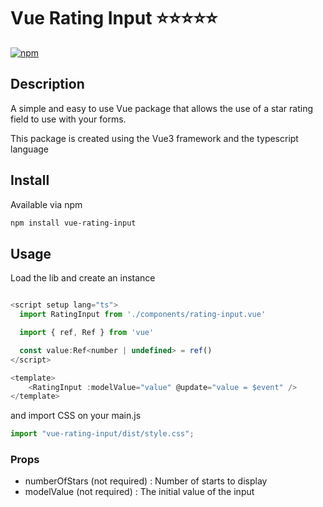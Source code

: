 # Vue Rating Input ⭐⭐⭐⭐⭐

[![npm](https://img.shields.io/npm/v/vue-rating-input)](https://www.npmjs.com/package/vue-rating-input)

## Description
A simple and easy to use Vue package that allows the use of a star rating field to use with your forms.

This package is created using the Vue3 framework and the typescript language


## Install
Available via npm
```sh
npm install vue-rating-input
```

## Usage
Load the lib and create an instance
```javascript

<script setup lang="ts">
  import RatingInput from './components/rating-input.vue'

  import { ref, Ref } from 'vue'

  const value:Ref<number | undefined> = ref()
</script>

<template>
    <RatingInput :modelValue="value" @update="value = $event" />
</template>
```

and import CSS on your main.js
```javascript
import "vue-rating-input/dist/style.css";
```

### Props
- numberOfStars <Number> (not required) : Number of starts to display
- modelValue <Number> (not required) : The initial value of the input